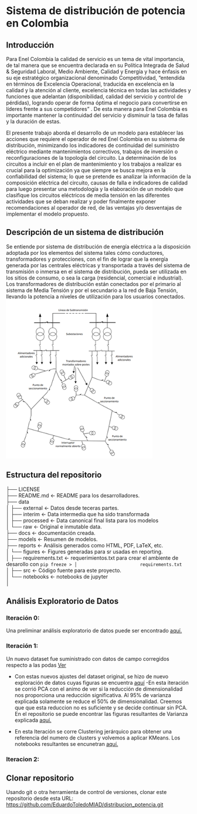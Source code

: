# Sistema de distribución de potencia en Colombia  
## Introducción
Para Enel Colombia la calidad de servicio es un tema de vital importancia, de tal manera que se encuentra declarada en su Política Integrada de Salud & Seguridad Laboral, Medio Ambiente, Calidad y Energía y hace énfasis en su eje estratégico organizacional denominado Competitividad, “entendida en términos de Excelencia Operacional, traducida en excelencia en la calidad y la atención al cliente, excelencia técnica en todas las actividades y funciones que adelantan (disponibilidad, calidad del servicio y control de pérdidas), logrando operar de forma óptima el negocio para convertirse en líderes frente a sus competidores” . De esta manera para Enel Colombia es importante mantener la continuidad del servicio y disminuir la tasa de fallas y la duración de estas. 

 
El presente trabajo aborda el desarrollo de un modelo para establecer las acciones que requiere el operador de red Enel Colombia en su sistema de distribución, minimizando los indicadores de continuidad del suministro eléctrico mediante mantenimientos correctivos, trabajos de inversión o reconfiguraciones de la topología del circuito. La determinación de los circuitos a incluir en el plan de mantenimiento y los trabajos a realizar es crucial para la optimización ya que siempre se busca mejora en la confiabilidad del sistema; lo que se pretende es analizar la información de la composición eléctrica  del circuito, causas de falla e indicadores de calidad para luego presentar una metodología y la elaboración de un modelo que clasifique los circuitos eléctricos de media tensión en las diferentes actividades que se deban realizar y poder finalmente exponer recomendaciones al operador de red, de las ventajas y/o desventajas de implementar el modelo propuesto. 

## Descripción de un sistema de distribución

Se entiende por sistema de distribución de energía eléctrica a la disposición adoptada por los elementos del sistema tales cómo conductores, transformadores y protecciones, con el fin de lograr que la energía generada por las centrales eléctricas y transportada a través del sistema de transmisión o inmersa en el sistema de distribución, pueda ser utilizada en los sitios de consumo, o sea la carga (residencial, comercial e industrial). Los transformadores de distribución están conectados por el primario al sistema de Media Tensión y por el secundario a la red de Baja Tensión, llevando la potencia a niveles de utilización para los usuarios conectados. 
![Image](docs/figures/sistema_distribucion.png)


## Estructura del repositorio

├── LICENSE  
├── README.md          <- README para los desarrolladores.  
├── data  
│   ├── external       <- Datos desde teceras partes.  
│   ├── interim        <- Data intermedia que ha sido transformada  
│   ├── processed      <- Data canonical final lista para los modelos  
│   └── raw            <- Original e inmutable data.  
├── docs               <- documentación creada.  
├── models             <- Resumen de modelos.  
├── reports            <- Análisis generados como HTML, PDF, LaTeX, etc.  
│   └── figures        <- Figures generadas para sr usadas en reporting.  
│
├── requirements.txt   <- requerimientos.txt para crear el ambiente de desarollo con `pip freeze > │                        requirements.txt`  
│
├── src                <- Código fuente para este proyecto.  
│   └── notebooks  <- notebooks de jupyter  
│

## Análisis Exploratorio de Datos
### Iteración 0:
Una preliminar análisis exploratorio de datos puede ser encontrado [aquí.](src/notebooks/Iteraction_0/1_0_exploracion_inicial_datos_Iteracion_0.ipynb)  
### Iteración 1: 
Un nuevo dataset fue suministrado con datos de campo corregidos respecto a las podas [Ver](data/raw/dataset_pfinal_ANS_Iteracion_1.xlsx) 

- Con estas nuevos ajustes del dataset original, se hizo  de nuevo exploración de datos cuyas figuras se encuentra [aquí](/docs/figures/Iteracion_1)
-En esta iteración se corrió PCA con el animo de ver si la reducción de dimensionalidad nos proporciona una reducción significativa. Al 95% de varianza explicada solamente se reduce el 50% de dimensionalidad. Creemos que que esta reduccion no es suficiente y se decide continuar sin PCA. En el repositorio se puede encontrar las figuras resultantes de Varianza explicada [aquí.](/docs/figures/Iteracion_1)

- En esta Iteración se corre Clustering jerárquico para obtener una referencia del numero de clusters y volvemos a aplicar KMeans. Los notebooks resultantes se encunetran [aquí.](src/notebooks/Iteracion_1)

### Iteracion 2: 

## Clonar repositorio
Usando git o otra herramienta de control de versiones, clonar este repositorio desde esta URL:
https://github.com/EduardoToledoMIAD/distribucion_potencia.git